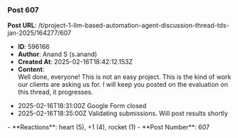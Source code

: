 ### Post 607
**Post URL**: /t/project-1-llm-based-automation-agent-discussion-thread-tds-jan-2025/164277/607
- **ID**: 596166
- **Author**: Anand S (s.anand)
- **Created At**: 2025-02-16T18:42:12.153Z
- **Content**:  
  Well done, everyone! This is not an easy project. This is the kind of work our clients are asking us for.
I will keep you posted on the evaluation on this thread, it progresses.
<ul>
<li><span class="discourse-local-date" data-date="2025-02-17" data-email-preview="2025-02-16T18:31:00Z UTC" data-time="00:01:00" data-timezone="Asia/Calcutta">2025-02-16T18:31:00Z</span> Google Form closed</li>
<li><span class="discourse-local-date" data-date="2025-02-17" data-email-preview="2025-02-16T18:35:00Z UTC" data-time="00:05:00" data-timezone="Asia/Calcutta">2025-02-16T18:35:00Z</span> Validating submissions. Will post results shortly</li>
</ul>
- **Reactions**: heart (5), +1 (4), rocket (1)
- **Post Number**: 607


